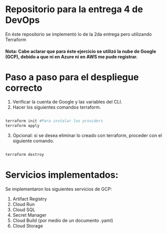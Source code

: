 # Repositorio para la entrega 4 de DevOps

En éste repositorio se implementó lo de la 2da entrega pero utilizando Terraform

#### Nota: Cabe aclarar que para éste ejercicio se utilizó la nube de Google (GCP), debido a que ni en Azure ni en AWS me pude registrar.

# Paso a paso para el despliegue correcto

1. Verificar la cuenta de Google y las variables del CLI.
2. Hacer los siguientes comandos terraform.
```bash

terraform init #Para instalar los providers
terraform apply

```
3. Opcional: si se desea eliminar lo creado con terraform, proceder con el siguiente comando.
```bash

terraform destroy

```

# Servicios implementados:

Se implementaron los siguientes servicios de GCP:
1. Artifact Registry
2. Cloud Run
3. Cloud SQL
4. Secret Manager
5. Cloud Build (por medio de un documento .yaml)
6. Cloud Storage

